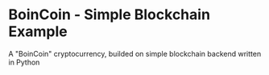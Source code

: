 # BoinCoin - Simple Blockchain Example
 A "BoinCoin" cryptocurrency, builded on simple blockchain backend written in Python
